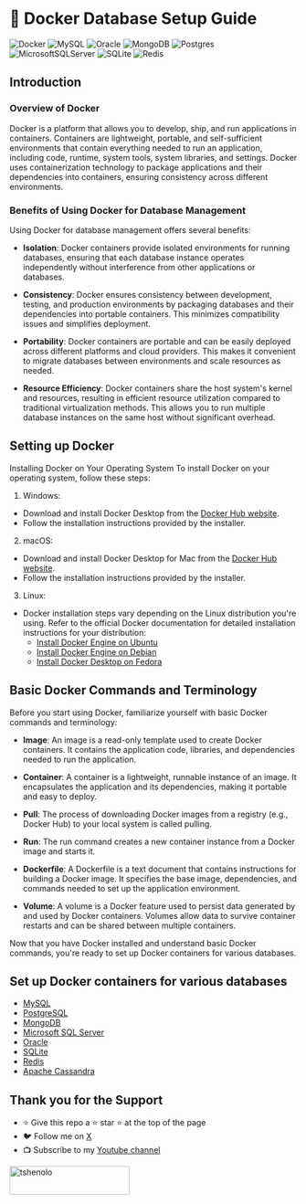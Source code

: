 # 🚀 Docker Database Setup Guide

![Docker](https://img.shields.io/badge/docker-%230db7ed.svg?style=for-the-badge&logo=docker&logoColor=white)
![MySQL](https://img.shields.io/badge/mysql-4479A1.svg?style=for-the-badge&logo=mysql&logoColor=white)
![Oracle](https://img.shields.io/badge/Oracle-F80000?style=for-the-badge&logo=oracle&logoColor=white)
![MongoDB](https://img.shields.io/badge/MongoDB-%234ea94b.svg?style=for-the-badge&logo=mongodb&logoColor=white)
![Postgres](https://img.shields.io/badge/postgres-%23316192.svg?style=for-the-badge&logo=postgresql&logoColor=white)
![MicrosoftSQLServer](https://img.shields.io/badge/Microsoft%20SQL%20Server-CC2927?style=for-the-badge&logo=microsoft%20sql%20server&logoColor=white)
![SQLite](https://img.shields.io/badge/sqlite-%2307405e.svg?style=for-the-badge&logo=sqlite&logoColor=white)
![Redis](https://img.shields.io/badge/redis-%23DD0031.svg?style=for-the-badge&logo=redis&logoColor=white)


## Introduction
### Overview of Docker
Docker is a platform that allows you to develop, ship, and run applications in containers. Containers are lightweight, portable, and self-sufficient environments that contain everything needed to run an application, including code, runtime, system tools, system libraries, and settings. Docker uses containerization technology to package applications and their dependencies into containers, ensuring consistency across different environments.

### Benefits of Using Docker for Database Management
Using Docker for database management offers several benefits:

- **Isolation**: Docker containers provide isolated environments for running databases, ensuring that each database instance operates independently without interference from other applications or databases.

- **Consistency**: Docker ensures consistency between development, testing, and production environments by packaging databases and their dependencies into portable containers. This minimizes compatibility issues and simplifies deployment.

- **Portability**: Docker containers are portable and can be easily deployed across different platforms and cloud providers. This makes it convenient to migrate databases between environments and scale resources as needed.

- **Resource Efficiency**: Docker containers share the host system's kernel and resources, resulting in efficient resource utilization compared to traditional virtualization methods. This allows you to run multiple database instances on the same host without significant overhead.

## Setting up Docker
Installing Docker on Your Operating System
To install Docker on your operating system, follow these steps:

1. Windows:

- Download and install Docker Desktop from the [Docker Hub website](https://docs.docker.com/desktop/install/windows-install/).
- Follow the installation instructions provided by the installer.

2. macOS:

- Download and install Docker Desktop for Mac from the [Docker Hub website](https://docs.docker.com/desktop/install/mac-install/).
- Follow the installation instructions provided by the installer.

3. Linux:

- Docker installation steps vary depending on the Linux distribution you're using. Refer to the official Docker documentation for detailed installation instructions for your distribution:
    - [Install Docker Engine on Ubuntu](https://docs.docker.com/desktop/install/ubuntu/)
    - [Install Docker Engine on Debian](https://docs.docker.com/desktop/install/debian/)
    - [Install Docker Desktop on Fedora](https://docs.docker.com/desktop/install/fedora/)

## Basic Docker Commands and Terminology
Before you start using Docker, familiarize yourself with basic Docker commands and terminology:

- **Image**: An image is a read-only template used to create Docker containers. It contains the application code, libraries, and dependencies needed to run the application.

- **Container**: A container is a lightweight, runnable instance of an image. It encapsulates the application and its dependencies, making it portable and easy to deploy.

- **Pull**: The process of downloading Docker images from a registry (e.g., Docker Hub) to your local system is called pulling.

- **Run**: The run command creates a new container instance from a Docker image and starts it.

- **Dockerfile**: A Dockerfile is a text document that contains instructions for building a Docker image. It specifies the base image, dependencies, and commands needed to set up the application environment.

- **Volume**: A volume is a Docker feature used to persist data generated by and used by Docker containers. Volumes allow data to survive container restarts and can be shared between multiple containers.

Now that you have Docker installed and understand basic Docker commands, you're ready to set up Docker containers for various databases.

## Set up Docker containers for various databases

- [MySQL](docker-MySQL.md)
- [PostgreSQL](docker-PostgreSQL.md)
- [MongoDB](docker-MongoDB.md)
- [Microsoft SQL Server](docker-Microsoft-SQL-Server.md)
- [Oracle](docker-Oracle.md)
- [SQLite](docker-SQLite.md)
- [Redis](docker-Redis.md)
- [Apache Cassandra](docker-Apache-Cassandra.md) 

## Thank you for the Support
- ⭐ Give this repo a ⭐ star ⭐ at the top of the page
- 🐦 Follow me on [X](https://x.com/tshenolo)
- 📺 Subscribe to my [Youtube channel](https://www.youtube.com/@tshenolo?sub_confirmation=1)

<p><a href="https://www.buymeacoffee.com/tshenolo"> <img align="left" src="https://cdn.buymeacoffee.com/buttons/v2/default-yellow.png" height="50" width="210" alt="tshenolo" /></a></p>